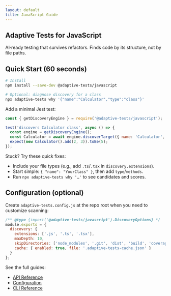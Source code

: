 ```yaml
---
layout: default
title: JavaScript Guide
---
```


## Adaptive Tests for JavaScript

AI‑ready testing that survives refactors. Finds code by its structure, not by file paths.

## Quick Start (60 seconds)

```bash
# Install
npm install --save-dev @adaptive-tests/javascript

# Optional: diagnose discovery for a class
npx adaptive-tests why '{"name":"Calculator","type":"class"}'
```

Add a minimal Jest test:

```javascript
const { getDiscoveryEngine } = require('@adaptive-tests/javascript');

test('discovers Calculator class', async () => {
  const engine = getDiscoveryEngine();
  const Calculator = await engine.discoverTarget({ name: 'Calculator', type: 'class' });
  expect(new Calculator().add(2, 3)).toBe(5);
});
```

Stuck? Try these quick fixes:

- Include your file types (e.g., add `.ts`/`.tsx` in `discovery.extensions`).
- Start simple: `{ "name": "YourClass" }`, then add `type`/`methods`.
- Run `npx adaptive-tests why '…'` to see candidates and scores.

## Configuration (optional)

Create `adaptive-tests.config.js` at the repo root when you need to customize scanning:

```javascript
/** @type {import('@adaptive-tests/javascript').DiscoveryOptions} */
module.exports = {
  discovery: {
    extensions: ['.js', '.ts', '.tsx'],
    maxDepth: 10,
    skipDirectories: ['node_modules', '.git', 'dist', 'build', 'coverage'],
    cache: { enabled: true, file: '.adaptive-tests-cache.json' }
  }
};
```

See the full guides:

- [API Reference](../API_REFERENCE.md)
- [Configuration](../CONFIGURATION.md)
- [CLI Reference](../CLI_REFERENCE.md)
